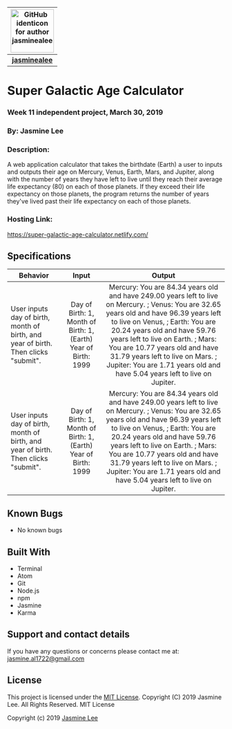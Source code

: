 |<img src="https://github.com/identicons/jasminealee.png" width=100 alt="GitHub identicon for author jasminealee">|
|:-----:|
| [**jasminealee**](https://github.com/jasminealee ) |

# Super Galactic Age Calculator
### Week 11 independent project, March 30, 2019
### By: Jasmine Lee

### Description:
A web application calculator that takes the birthdate (Earth) a user to inputs and outputs their age on Mercury, Venus, Earth, Mars, and Jupiter, along with the number of years they have left to live until they reach their average life expectancy (80) on each of those planets. If they exceed their life expectancy on those planets, the program returns the number of years they've lived past their life expectancy on each of those planets.

### Hosting Link:
https://super-galactic-age-calculator.netlify.com/

## Specifications
| Behavior | Input | Output |
|----------|:-----:|:------:|
| User inputs day of birth, month of birth, and year of birth. Then clicks "submit".| Day of Birth: 1, Month of Birth: 1, (Earth) Year of Birth: 1999 | Mercury: You are 84.34 years old and have 249.00 years left to live on Mercury. ; Venus: You are 32.65 years old and have 96.39 years left to live on Venus, ; Earth: You are 20.24 years old and have 59.76 years left to live on Earth. ; Mars: You are 10.77 years old and have 31.79 years left to live on Mars. ; Jupiter: You are 1.71 years old and have 5.04 years left to live on Jupiter. |
| User inputs day of birth, month of birth, and year of birth. Then clicks "submit".| Day of Birth: 1, Month of Birth: 1, (Earth) Year of Birth: 1999 | Mercury: You are 84.34 years old and have 249.00 years left to live on Mercury. ; Venus: You are 32.65 years old and have 96.39 years left to live on Venus, ; Earth: You are 20.24 years old and have 59.76 years left to live on Earth. ; Mars: You are 10.77 years old and have 31.79 years left to live on Mars. ; Jupiter: You are 1.71 years old and have 5.04 years left to live on Jupiter. |


## Known Bugs

* No known bugs


## Built With

* Terminal
* Atom
* Git
* Node.js
* npm
* Jasmine
* Karma

## Support and contact details

If you have any questions or concerns please contact me at: [jasmine.al1722@gmail.com](mailto:jasmine.al1722@gmail.com)

## License

This project is licensed under the [MIT License](https://opensource.org/licenses/MIT). Copyright (C) 2019 Jasmine Lee. All Rights Reserved. MIT License

Copyright (c) 2019 [Jasmine Lee](https://github.com/jasminealee)
